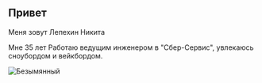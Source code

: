 ## Привет
Меня зовут Лепехин Никита

Мне 35 лет
Работаю ведущим инженером в "Сбер-Сервис", увлекаюсь сноубордом и вейкбордом. 

![Безымянный](https://user-images.githubusercontent.com/120742335/209476767-ceaede18-e3e9-4a48-88da-a1f12a4a377b.png)
